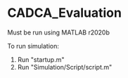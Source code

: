 # CADCA_Evaluation

Must be run using MATLAB r2020b

To run simulation:
1. Run "startup.m"
2. Run "Simulation/Script/script.m"
